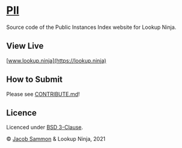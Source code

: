 # [PII](https://lookup.ninja)
Source code of the Public Instances Index website for Lookup Ninja.

## View Live
[www.lookup.ninja](https://lookup.ninja)

## How to Submit
Please see [CONTRIBUTE.md](https://github.com/Lookup-Ninja/PII/blob/main/CONTRIBUTE.md)!

## Licence
Licenced under [BSD 3-Clause](https://github.com/Lookup-Ninja/PII/blob/main/LICENSE).

&copy; [Jacob Sammon](mailto:js@eml.pm) & Lookup Ninja, 2021
